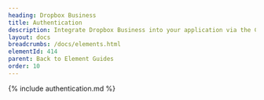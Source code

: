 ```yaml
---
heading: Dropbox Business
title: Authentication
description: Integrate Dropbox Business into your application via the Cloud Elements APIs.
layout: docs
breadcrumbs: /docs/elements.html
elementId: 414
parent: Back to Element Guides
order: 10
---
```


{% include authentication.md %}
